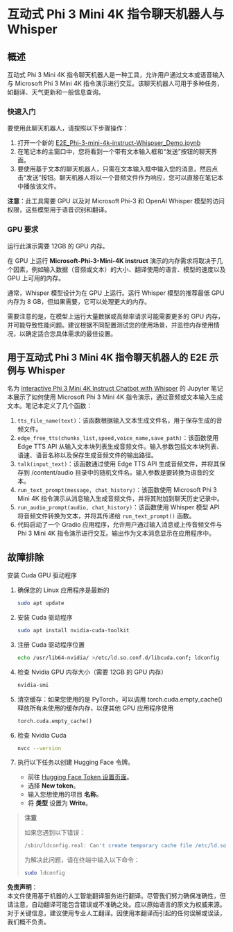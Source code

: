 # 互动式 Phi 3 Mini 4K 指令聊天机器人与 Whisper

## 概述

互动式 Phi 3 Mini 4K 指令聊天机器人是一种工具，允许用户通过文本或语音输入与 Microsoft Phi 3 Mini 4K 指令演示进行交互。该聊天机器人可用于多种任务，如翻译、天气更新和一般信息查询。

### 快速入门

要使用此聊天机器人，请按照以下步骤操作：

1. 打开一个新的 [E2E_Phi-3-mini-4k-instruct-Whispser_Demo.ipynb](https://github.com/microsoft/Phi-3CookBook/blob/main/code/06.E2E/E2E_Phi-3-mini-4k-instruct-Whispser_Demo.ipynb)
2. 在笔记本的主窗口中，您将看到一个带有文本输入框和“发送”按钮的聊天界面。
3. 要使用基于文本的聊天机器人，只需在文本输入框中输入您的消息，然后点击“发送”按钮。聊天机器人将以一个音频文件作为响应，您可以直接在笔记本中播放该文件。

**注意**：此工具需要 GPU 以及对 Microsoft Phi-3 和 OpenAI Whisper 模型的访问权限，这些模型用于语音识别和翻译。

### GPU 要求

运行此演示需要 12GB 的 GPU 内存。

在 GPU 上运行 **Microsoft-Phi-3-Mini-4K instruct** 演示的内存需求将取决于几个因素，例如输入数据（音频或文本）的大小、翻译使用的语言、模型的速度以及 GPU 上可用的内存。

通常，Whisper 模型设计为在 GPU 上运行。运行 Whisper 模型的推荐最低 GPU 内存为 8 GB，但如果需要，它可以处理更大的内存。

需要注意的是，在模型上运行大量数据或高频率请求可能需要更多的 GPU 内存，并可能导致性能问题。建议根据不同配置测试您的使用场景，并监控内存使用情况，以确定适合您具体需求的最佳设置。

## 用于互动式 Phi 3 Mini 4K 指令聊天机器人的 E2E 示例与 Whisper

名为 [Interactive Phi 3 Mini 4K Instruct Chatbot with Whisper](https://github.com/microsoft/Phi-3CookBook/blob/main/code/06.E2E/E2E_Phi-3-mini-4k-instruct-Whispser_Demo.ipynb) 的 Jupyter 笔记本展示了如何使用 Microsoft Phi 3 Mini 4K 指令演示，通过音频或文本输入生成文本。笔记本定义了几个函数：

1. `tts_file_name(text)`：该函数根据输入文本生成文件名，用于保存生成的音频文件。
1. `edge_free_tts(chunks_list,speed,voice_name,save_path)`：该函数使用 Edge TTS API 从输入文本块列表生成音频文件。输入参数包括文本块列表、语速、语音名称以及保存生成音频文件的输出路径。
1. `talk(input_text)`：该函数通过使用 Edge TTS API 生成音频文件，并将其保存到 /content/audio 目录中的随机文件名。输入参数是要转换为语音的文本。
1. `run_text_prompt(message, chat_history)`：该函数使用 Microsoft Phi 3 Mini 4K 指令演示从消息输入生成音频文件，并将其附加到聊天历史记录中。
1. `run_audio_prompt(audio, chat_history)`：该函数使用 Whisper 模型 API 将音频文件转换为文本，并将其传递给 `run_text_prompt()` 函数。
1. 代码启动了一个 Gradio 应用程序，允许用户通过输入消息或上传音频文件与 Phi 3 Mini 4K 指令演示进行交互。输出作为文本消息显示在应用程序中。

## 故障排除

安装 Cuda GPU 驱动程序

1. 确保您的 Linux 应用程序是最新的

    ```bash
    sudo apt update
    ```

1. 安装 Cuda 驱动程序

    ```bash
    sudo apt install nvidia-cuda-toolkit
    ```

1. 注册 Cuda 驱动程序位置

    ```bash
    echo /usr/lib64-nvidia/ >/etc/ld.so.conf.d/libcuda.conf; ldconfig
    ```

1. 检查 Nvidia GPU 内存大小（需要 12GB 的 GPU 内存）

    ```bash
    nvidia-smi
    ```

1. 清空缓存：如果您使用的是 PyTorch，可以调用 torch.cuda.empty_cache() 释放所有未使用的缓存内存，以便其他 GPU 应用程序使用

    ```python
    torch.cuda.empty_cache() 
    ```

1. 检查 Nvidia Cuda

    ```bash
    nvcc --version
    ```

1. 执行以下任务以创建 Hugging Face 令牌。

    - 前往 [Hugging Face Token 设置页面](https://huggingface.co/settings/tokens?WT.mc_id=aiml-137032-kinfeylo)。
    - 选择 **New token**。
    - 输入您想使用的项目 **名称**。
    - 将 **类型** 设置为 **Write**。

> **注意**
>
> 如果您遇到以下错误：
>
> ```bash
> /sbin/ldconfig.real: Can't create temporary cache file /etc/ld.so.cache~: Permission denied 
> ```
>
> 为解决此问题，请在终端中输入以下命令：
>
> ```bash
> sudo ldconfig
> ```

**免责声明**：  
本文件使用基于机器的人工智能翻译服务进行翻译。尽管我们努力确保准确性，但请注意，自动翻译可能包含错误或不准确之处。应以原始语言的原文为权威来源。对于关键信息，建议使用专业人工翻译。因使用本翻译而引起的任何误解或误读，我们概不负责。